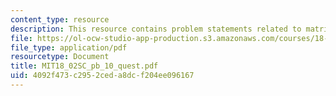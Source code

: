 ```yaml
---
content_type: resource
description: This resource contains problem statements related to matrix multiplication.
file: https://ol-ocw-studio-app-production.s3.amazonaws.com/courses/18-02sc-multivariable-calculus-fall-2010/4092f473c2952ceda8dcf204ee096167_MIT18_02SC_pb_10_quest.pdf
file_type: application/pdf
resourcetype: Document
title: MIT18_02SC_pb_10_quest.pdf
uid: 4092f473-c295-2ced-a8dc-f204ee096167
---
```

